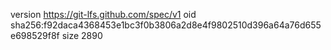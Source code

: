 version https://git-lfs.github.com/spec/v1
oid sha256:f92daca4368453e1bc3f0b3806a2d8e4f9802510d396a64a76d655e698529f8f
size 2890
